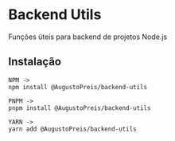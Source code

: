 # Backend Utils
Funções úteis para backend de projetos Node.js

## Instalação
```
NPM ->
npm install @AugustoPreis/backend-utils

PNPM ->
pnpm install @AugustoPreis/backend-utils

YARN ->
yarn add @AugustoPreis/backend-utils
```